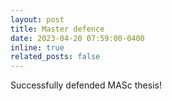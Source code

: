 ```yaml
---
layout: post
title: Master defence
date: 2023-04-20 07:59:00-0400
inline: true
related_posts: false
---
```


Successfully defended MASc thesis!
